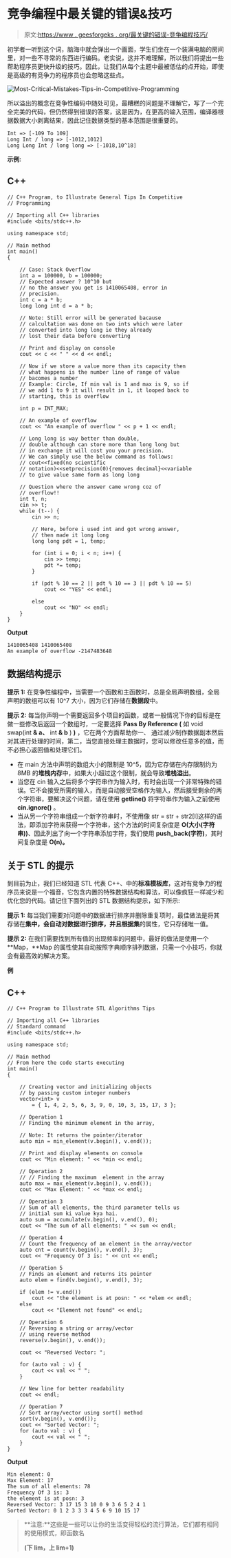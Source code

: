 # 竞争编程中最关键的错误&技巧

> 原文:[https://www . geesforgeks . org/最关键的错误-竞争编程技巧/](https://www.geeksforgeeks.org/most-critical-mistakes-tips-in-competitive-programming/)

初学者一听到这个词，脑海中就会弹出一个画面，学生们坐在一个装满电脑的房间里，对一些不寻常的东西进行编码。老实说，这并不难理解，所以我们将提出一些帮助程序员更快升级的技巧。因此，让我们从每个主题中最被低估的点开始，即使是高级的有竞争力的程序员也会忽略这些点。

![Most-Critical-Mistakes-Tips-in-Competitive-Programming](img/e474ee910a9e246dd48115d5a11dd721.png)

所以溢出的概念在竞争性编码中随处可见，最糟糕的问题是不理解它，写了一个完全完美的代码，但仍然得到错误的答案，这是因为，在更高的输入范围，编译器根据数据大小剥离结果，因此记住数据类型的基本范围是很重要的。

```
Int => [-109 To 109]
Long Int / long => [-1012,1012]
Long Long Int / long long => [-1018,10^18]
```

**示例:**

## C++

```
// C++ Program, to Illustrate General Tips In Competitive
// Programming

// Importing all C++ libraries
#include <bits/stdc++.h>

using namespace std;

// Main method
int main()
{

    // Case: Stack Overflow
    int a = 100000, b = 100000;
    // Expected answer ? 10^10 but
    // no the answer you get is 1410065408, error in
    // precision.
    int c = a * b;
    long long int d = a * b;

    // Note: Still error will be generated bacause
    // calcultation was done on two ints which were later
    // converted into long long ie they already
    // lost their data before converting

    // Print and display on console
    cout << c << " " << d << endl;

    // Now if we store a value more than its capacity then
    // what happens is the number line of range of value
    // bacomes a number
    // Example: Circle, If min val is 1 and max is 9, so if
    // we add 1 to 9 it will result in 1, it looped back to
    // starting, this is overflow

    int p = INT_MAX;

    // An example of overflow
    cout << "An example of overflow " << p + 1 << endl;

    // Long long is way better than double,
    // double although can store more than long long but
    // in exchange it will cost you your precision.
    // We can simply use the below command as follows:
    // cout<<fixed(no scientific
    // notation)<<setprecision(0){removes decimal}<<variable
    // to give value same form as long long

    // Question where the answer came wrong coz of
    // overflow!!
    int t, n;
    cin >> t;
    while (t--) {
        cin >> n;

        // Here, before i used int and got wrong answer,
        // then made it long long
        long long pdt = 1, temp;

        for (int i = 0; i < n; i++) {
            cin >> temp;
            pdt *= temp;
        }

        if (pdt % 10 == 2 || pdt % 10 == 3 || pdt % 10 == 5)
            cout << "YES" << endl;

        else
            cout << "NO" << endl;
    }
}
```

**Output**

```
1410065408 1410065408
An example of overflow -2147483648
```

## **数据结构提示**

**提示 1:** 在竞争性编程中，当需要一个函数和主函数时，总是全局声明数组，全局声明的数组可以有 10^7 大小，因为它们存储在**数据段**中。

**提示 2:** 每当你声明一个需要返回多个项目的函数，或者一般情况下你的目标是在做一些修改后返回一个数组时，一定要选择 **Pass By Reference (** 如 void swap(int **& a、** int **& b** ) **)** ，它在两个方面帮助你一、 通过减少制作数据副本然后对其进行处理的时间，第二，当您直接处理主数据时，您可以修改任意多的值，而不必担心返回值和处理它们。

*   在 main 方法中声明的数组大小的限制是 10^5，因为它存储在内存限制约为 8MB 的**堆栈内存**中，如果大小超过这个限制，就会导致**堆栈溢出**。
*   当您在 cin 输入之后将多个字符串作为输入时，有时会出现一个非常特殊的错误。它不会接受所需的输入，而是自动接受空格作为输入，然后接受剩余的两个字符串，要解决这个问题，请在使用 **getline()** 将字符串作为输入之前使用 **cin.ignore()** 。
*   当从另一个字符串组成一个新字符串时，不使用像 str = str + str2[I]这样的语法，即添加字符来获得一个字符串，这个方法的时间复杂度是 **O(大小(字符串))**、因此列出了向一个字符串添加字符，我们使用 **push_back(字符)**，其时间复杂度是 **O(n)。**

## 关于 STL 的提示

到目前为止，我们已经知道 STL 代表 C++、中的**标准模板库**，这对有竞争力的程序员来说是一个福音，它包含内置的特殊数据结构和算法，可以像疯狂一样减少和优化您的代码。请记住下面列出的 STL 数据结构提示，如下所示:

**提示 1:** 每当我们需要对问题中的数据进行排序并删除重复项时，最佳做法是将其存储在**集中，**会自动对数据进行排序，并且根据**集**的属性，它只存储唯一值。

**提示 2:** 在我们需要找到所有值的出现频率的问题中，最好的做法是使用一个 **Map，**Map 的属性使其自动按照字典顺序排列数据，只需一个小技巧，你就会有最高效的解决方案。

**例**

## C++

```
// C++ Program to Illustrate STL Algorithms Tips

// Importing all C++ libraries
// Standard command
#include <bits/stdc++.h>

using namespace std;

// Main method
// From here the code starts executing
int main()
{

    // Creating vector and initializing objects
    // by passing custom integer numbers
    vector<int> v
        = { 1, 4, 2, 5, 6, 3, 9, 0, 10, 3, 15, 17, 3 };

    // Operation 1
    // Finding the minimum element in the array,

    // Note: It returns the pointer/iterator
    auto min = min_element(v.begin(), v.end());

    // Print and display elements on console
    cout << "Min element: " << *min << endl;

    // Operation 2
    // // Finding the maximum  element in the array
    auto max = max_element(v.begin(), v.end());
    cout << "Max Element: " << *max << endl;

    // Operation 3
    // Sum of all elements, the third parameter tells us
    // initial sum ki value kya hai.
    auto sum = accumulate(v.begin(), v.end(), 0);
    cout << "The sum of all elements: " << sum << endl;

    // Operation 4
    // Count the frequency of an element in the array/vector
    auto cnt = count(v.begin(), v.end(), 3);
    cout << "Frequency Of 3 is: " << cnt << endl;

    // Operation 5
    // Finds an element and returns its pointer
    auto elem = find(v.begin(), v.end(), 3);

    if (elem != v.end())
        cout << "the element is at posn: " << *elem << endl;
    else
        cout << "Element not found" << endl;

    // Operation 6
    // Reversing a string or array/vector
    // using reverse method
    reverse(v.begin(), v.end());

    cout << "Reversed Vector: ";

    for (auto val : v) {
        cout << val << " ";
    }

    // New line for better readability
    cout << endl;

    // Operation 7
    // Sort array/vector using sort() method
    sort(v.begin(), v.end());
    cout << "Sorted Vector: ";
    for (auto val : v) {
        cout << val << " ";
    }
}
```

**Output**

```
Min element: 0
Max Element: 17
The sum of all elements: 78
Frequency Of 3 is: 3
the element is at posn: 3
Reversed Vector: 3 17 15 3 10 0 9 3 6 5 2 4 1 
Sorted Vector: 0 1 2 3 3 3 4 5 6 9 10 15 17 
```

> **注意:**这些是一些可以让你的生活变得轻松的流行算法，它们都有相同的使用模式，即函数名
> 
> **(下 lim，上 lim+1)**